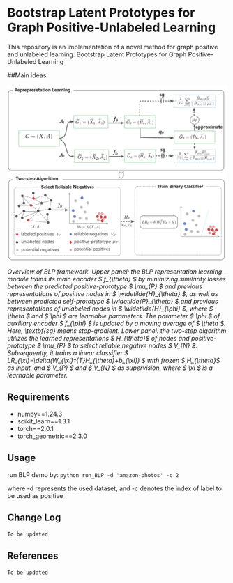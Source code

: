  Bootstrap Latent Prototypes for Graph Positive-Unlabeled Learning
====
This repository is an implementation of a novel method for graph positive and unlabeled learning: Bootstrap Latent Prototypes for Graph Positive-Unlabeled Learning

##Main ideas
<p align="left">
  <img src="figs/Overview.jpg"/>
<p align="left"><em>Overview of BLP framework. Upper panel: the BLP representation learning module trains its main encoder $ f_{\theta} $ by minimizing similarity losses between the predicted positive-prototype $ \mu_{P} $ and previous representations of positive nodes in $ \widetilde{H}_{\theta} $, as well as between predicted self-prototype $ \widetilde{P}_{\theta} $ and previous representations of unlabeled nodes in $ \widetilde{H}_{\phi} $, where $ \theta $ and $ \phi $ are learnable parameters. The parameter  $ \phi $ of auxiliary encoder $ f_{\phi} $ is updated by a moving average of $ \theta $. Here, \textbf{sg} means stop-gradient. Lower panel: the two-step algorithm utilizes the learned representations $ H_{\theta}$ of nodes and positive-prototype $ \mu_{P} $ to select reliable negative nodes $ V_{N} $. Subsequently, it trains a linear classifier $ LR_{\xi}=\delta(W_{\xi}^{T}H_{\theta}+b_{\xi}) $  with frozen $ H_{\theta}$ as input, and $ V_{P} $ and $ V_{N} $ as supervision, where $ \xi $ is a learnable parameter.</em>
</p>

## Requirements
  * numpy==1.24.3
  * scikit_learn==1.3.1
  * torch==2.0.1
  * torch_geometric==2.3.0
## Usage
run BLP demo by:
```python run_BLP -d 'amazon-photos' -c 2 ```

where -d represents the used dataset, and -c denotes the index of label to be used as positive
## Change Log
```
To be updated
```
## References
```
To be updated
```



